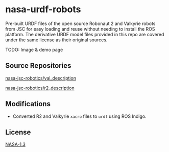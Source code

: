 # nasa-urdf-robots
Pre-built URDF files of the open source Robonaut 2 and Valkyrie robots from JSC for easy loading and reuse without needing to install the ROS platform. The derivative URDF model files provided in this repo are covered under the same license as their original sources.

TODO: Image & demo page

## Source Repositories

[nasa-jsc-robotics/val_description](https://gitlab.com/nasa-jsc-robotics/val_description/tree/77f19dc07700c30ea8f34a572600c2db0355dacc)

[nasa-jsc-robotics/r2_description](https://gitlab.com/nasa-jsc-robotics/r2_description/tree/654f4f89ff8e802cb7f80c617f0d6dd04483f4b2)

## Modifications

- Converted R2 and Valkyrie `xacro` files to `urdf` using ROS Indigo.

## License

[NASA-1.3](https://opensource.org/licenses/NASA-1.3)
